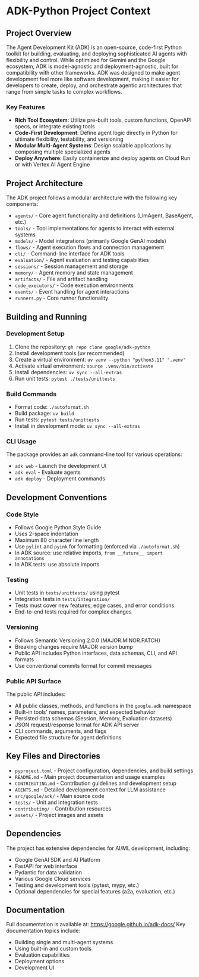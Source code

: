# ADK-Python Project Context

## Project Overview

The Agent Development Kit (ADK) is an open-source, code-first Python toolkit for building, evaluating, and deploying sophisticated AI agents with flexibility and control. While optimized for Gemini and the Google ecosystem, ADK is model-agnostic and deployment-agnostic, built for compatibility with other frameworks. ADK was designed to make agent development feel more like software development, making it easier for developers to create, deploy, and orchestrate agentic architectures that range from simple tasks to complex workflows.

### Key Features
- **Rich Tool Ecosystem**: Utilize pre-built tools, custom functions, OpenAPI specs, or integrate existing tools
- **Code-First Development**: Define agent logic directly in Python for ultimate flexibility, testability, and versioning
- **Modular Multi-Agent Systems**: Design scalable applications by composing multiple specialized agents
- **Deploy Anywhere**: Easily containerize and deploy agents on Cloud Run or with Vertex AI Agent Engine

## Project Architecture

The ADK project follows a modular architecture with the following key components:

- `agents/` - Core agent functionality and definitions (LlmAgent, BaseAgent, etc.)
- `tools/` - Tool implementations for agents to interact with external systems
- `models/` - Model integrations (primarily Google GenAI models)
- `flows/` - Agent execution flows and connection management
- `cli/` - Command-line interface for ADK tools
- `evaluation/` - Agent evaluation and testing capabilities
- `sessions/` - Session management and storage
- `memory/` - Agent memory and state management
- `artifacts/` - File and artifact handling
- `code_executors/` - Code execution environments
- `events/` - Event handling for agent interactions
- `runners.py` - Core runner functionality

## Building and Running

### Development Setup
1. Clone the repository: `gh repo clone google/adk-python`
2. Install development tools (uv recommended)
3. Create a virtual environment: `uv venv --python "python3.11" ".venv"`
4. Activate virtual environment: `source .venv/bin/activate`
5. Install dependencies: `uv sync --all-extras`
6. Run unit tests: `pytest ./tests/unittests`

### Build Commands
- Format code: `./autoformat.sh`
- Build package: `uv build`
- Run tests: `pytest tests/unittests`
- Install in development mode: `uv sync --all-extras`

### CLI Usage
The package provides an `adk` command-line tool for various operations:
- `adk web` - Launch the development UI
- `adk eval` - Evaluate agents
- `adk deploy` - Deployment commands

## Development Conventions

### Code Style
- Follows Google Python Style Guide
- Uses 2-space indentation
- Maximum 80 character line length
- Use `pylint` and `pyink` for formatting (enforced via `./autoformat.sh`)
- In ADK source: use relative imports, `from __future__ import annotations`
- In ADK tests: use absolute imports

### Testing
- Unit tests in `tests/unittests/` using pytest
- Integration tests in `tests/integration/`
- Tests must cover new features, edge cases, and error conditions
- End-to-end tests required for complex changes

### Versioning
- Follows Semantic Versioning 2.0.0 (MAJOR.MINOR.PATCH)
- Breaking changes require MAJOR version bump
- Public API includes Python interfaces, data schemas, CLI, and API formats
- Use conventional commits format for commit messages

### Public API Surface
The public API includes:
- All public classes, methods, and functions in the `google.adk` namespace
- Built-in tools' names, parameters, and expected behavior
- Persisted data schemas (Session, Memory, Evaluation datasets)
- JSON request/response format for ADK API server
- CLI commands, arguments, and flags
- Expected file structure for agent definitions

## Key Files and Directories

- `pyproject.toml` - Project configuration, dependencies, and build settings
- `README.md` - Main project documentation and usage examples
- `CONTRIBUTING.md` - Contribution guidelines and development setup
- `AGENTS.md` - Detailed development context for LLM assistance
- `src/google/adk/` - Main source code
- `tests/` - Unit and integration tests
- `contributing/` - Contribution resources
- `assets/` - Project images and assets

## Dependencies

The project has extensive dependencies for AI/ML development, including:
- Google GenAI SDK and AI Platform
- FastAPI for web interface
- Pydantic for data validation
- Various Google Cloud services
- Testing and development tools (pytest, mypy, etc.)
- Optional dependencies for special features (a2a, evaluation, etc.)

## Documentation

Full documentation is available at: https://google.github.io/adk-docs/
Key documentation topics include:
- Building single and multi-agent systems
- Using built-in and custom tools
- Evaluation capabilities
- Deployment options
- Development UI